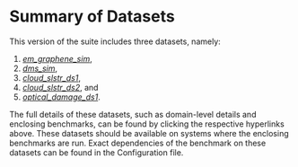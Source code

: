 # Summary of Datasets 

This version of the suite includes three datasets, namely: 

1. *[em_graphene_sim](./em_graphene_sim.md)*,
1. *[dms_sim](./dms_sim.md)*,
1. *[cloud_slstr_ds1](./cloud_slstr_ds1.md)*, 
1. *[cloud_slstr_ds2](./cloud_slstr_ds2.md)*, and 
1. *[optical_damage_ds1](./optical_damage_ds1.md)*.


The full details of these datasets, such as domain-level details and enclosing benchmarks, can be found by clicking the respective hyperlinks above. These datasets should be available on systems where the enclosing benchmarks are run.  Exact dependencies of the benchmark on these datasets can be found in the Configuration file. 